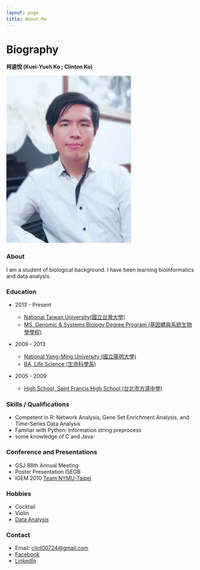 ```yaml
---
layout: page
title: About Me
---
```

# Biography

**柯逵悅 (Kuei-Yueh Ko ; Clinton Ko)**

<img src="https://raw.githubusercontent.com/clintko/blog/gh-pages/img/clintko03_02.png" width="334" height="446" />

### About
I am a student of biological background. I have been learning bioinformatics and data analysis.

### Education
- 2013 - Present
	- [National Taiwan University(國立台灣大學)](http://www.ntu.edu.tw/)
	- [MS, Genomic & Systems Biology Degree Program (基因體與系統生物學學程)](http://gsb.lifescience.ntu.edu.tw/)

- 2009 - 2013
	- [National Yang-Ming University (國立陽明大學)](http://web.ym.edu.tw/bin/home.php)
	- [BA, Life Science (生命科學系)](http://dls.ym.edu.tw/)

- 2005 - 2009
	- [High School, Saint Francis High School (台北市方濟中學)](http://www.sfh.tp.edu.tw/)

### Skills / Qualifications
- Competent in R: Network Analysis, Gene Set Enrichment Analysis, and Time-Series Data Analysis
- Familiar with Python: Information string preprocess
- some knowledge of C and Java:

### Conference and Presentations
- GSJ 88th Annual Meeting
- Poster Presentation ISEGB
- IGEM 2010 [Team:NYMU-Taipei](https://2010.igem.org/Team:NYMU-Taipei/Team)

### Hobbies
- Cocktail
- Violin
- [Data Analysis](https://clintko.github.io/BlogDataAnalysis/)

### Contact
- Email: clint00724@gmail.com
- [Facebook](https://www.facebook.com/clinton.ko.5)
- [LinkedIn](https://tw.linkedin.com/in/kuei-yueh-clinton-ko-35b06a119)
